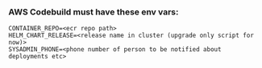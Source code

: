 
### AWS Codebuild must have these env vars:
```
CONTAINER_REPO=<ecr repo path>
HELM_CHART_RELEASE=<release name in cluster (upgrade only script for now)>
SYSADMIN_PHONE=<phone number of person to be notified about deployments etc>
```
